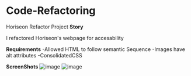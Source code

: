 # Code-Refactoring

Horiseon Refactor Project
**Story**

I refactored Horiseon's webpage for accesability

**Requirements**
-Allowed HTML to follow semantic Sequence
-Images have alt attributes
-ConsolidatedCSS

**ScreenShots**
![image](https://user-images.githubusercontent.com/87303050/128646095-98b8a3f2-e241-48e4-bef0-07f30032023e.png)
![image](https://user-images.githubusercontent.com/87303050/128646113-71c872e3-7355-417e-b2e8-0f9781dcad57.png)

